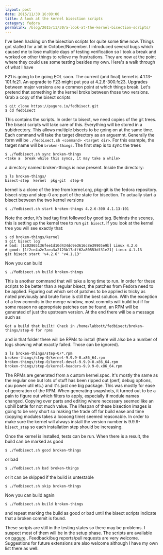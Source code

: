 ```yaml
---
layout: post
date: 2015/11/30 16:00:00
title: A look at the kernel bisection scripts
category: fedora
permalink: /blog/2015/11/30/a-look-at-the-kernel-bisection-scripts/
---
```

I've been hacking on the bisection scripts for quite some time now.
Things got stalled for a bit in October/November. I introduced
several bugs which caused me to lose multiple days of testing verification so
I took a break and worked on other things to relieve my frustrations.
They are now at the point where they could use some testing besides my own.
Here's a walk through of what I have

F21 is going to be going EOL soon. The current (and final) kernel is
4.1.13-101.fc21. An upgrade to F23 might put you at 4.2.6-300.fc23. Upgrades
between major versions are a common point at which things break. Let's
pretend that something in the kernel broke between those two versions.
Grab a copy of the bisect scripts

	$ git clone https://pagure.io/fedbisect.git
	$ cd fedbisect

This contains the scripts. In order to bisect, we need copies of the git trees.
The bisect scripts will take care of this. Everything will be stored in a
subidrectory. This allows multiple
bisects to be going on at the same time. Each command will take the target
directory as an arguemnt. Generally the form will be `./fedbisect.sh <command>
<target dir>`. For this example, the target name will be `broken-things`. The
first step is to sync the trees

	$ ./fedbisect.sh sync broken-things
	<take a  break while this syncs, it may take a while>

a directory named broken-things is now present. Inside the directory:

	$ ls broken-things/
	bisect-step  kernel  pkg-git  step-0

kernel is a clone of the tree from kernel.org, pkg-git is the fedora
repository. bisect-step and step-0 are part of the state for bisection. To
actually start a bisect between the two kernel versions

	$ ./fedbisect.sh start broken-things 4.2.6-300 4.1.13-101

Note the order, it's bad tag first followed by good tag.
Behinds the scenes, this is setting up the kernel tree to run `git bisect`. If
you look at the kernel tree you will see exactly that:

	$ cd broken-things/kernel
	$ git bisect log
	# bad: [1c02865136fee1d10d434dc9e3616c8e39905e9b] Linux 4.2.6
	# good: [1f2ce4a2e7aea3a2123b17aff62a80553df31e21] Linux 4.1.13
	git bisect start 'v4.2.6' 'v4.1.13'

Now you can build

	$ ./fedbisect.sh build broken-things

This is another command that will take a long time to run. In order for these
scripts to be better than a regular bisect, the patches from Fedora need to
be applied. Figuring out which set of patches to be applied is tricky as noted
previously and brute force is still the best solution. With the exception of
a few commits in the merge window, most commits will build but if for some
reason no appropriate patches can be found, an RPM will be generated of just
the upstream version. At the end there will be a message such as

	Got a build that built! Check in /home/labbott/fedbisect/broken-things/step-0 for rpms

and in that folder there will be RPMs to install (there will also be a number
of logs showing what exactly failed. Those can be ignored).

	$ ls broken-things/step-0/*.rpm
	broken-things/step-0/kernel-9.9.9-0.x86_64.rpm
	broken-things/step-0/kernel-devel-9.9.9-0.x86_64.rpm
	broken-things/step-0/kernel-headers-9.9.9-0.x86_64.rpm

The RPMs are generated from a custom kernel.spec. It's mostly the same as
the regular one but lots of stuff has been ripped out (perf, debug options,
cpu power util etc.) and it's just one big package. This was mostly for ease
of generation of the RPM. When generating snapshots, it turned out to be
a pain to figure out which filters to apply, especially if module names
changed. Copying over parts and editing where necessary seemed like an uphill
battle for not much value. The lifespan of these bisection images is going
to be very short so making the trade off for build ease and time (copying
modules takes a loooong time) seemed reasonable.  In order
to make sure the kernel will always install the version number is 9.9.9-`bisect_step`
so each installation step should be increasing.

Once the kernel is installed, tests can be run. When there is a result,
the build can be marked as good

	$ ./fedbisect.sh good broken-things

or bad

	$ ./fedbisect.sh bad broken-things

or it can be skipped if the build is untestable

	$ ./fedbisect.sh skip broken-things

Now you can build again

	$ ./fedbisect.sh build broken-things

and repeat marking the build as good or bad until the bisect scripts
indicate that a broken commit is found.

These scripts are still in the testing states so there may be problems.
I suspect most of them will be in the setup phase. The scripts are
available on [pagure](https://pagure.io/fedbisect) . Feedback/bug
reports/pull requests are very welcome. Suggestions for future
extensions are also welcome although I have my own list there as well.

